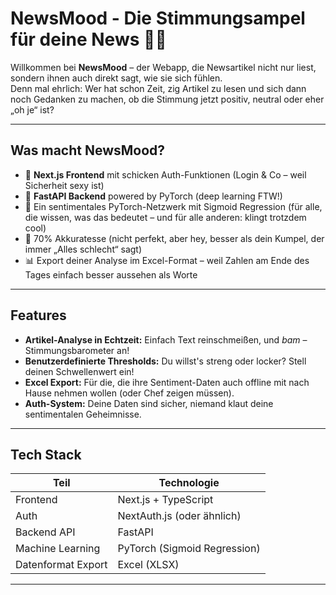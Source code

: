 # NewsMood - Die Stimmungsampel für deine News 🍿😎

Willkommen bei **NewsMood** – der Webapp, die Newsartikel nicht nur liest, sondern ihnen auch direkt sagt, wie sie sich fühlen.  
Denn mal ehrlich: Wer hat schon Zeit, zig Artikel zu lesen und sich dann noch Gedanken zu machen, ob die Stimmung jetzt positiv, neutral oder eher „oh je“ ist?

---

## Was macht NewsMood?

- 🚀 **Next.js Frontend** mit schicken Auth-Funktionen (Login & Co – weil Sicherheit sexy ist)
- 🤖 **FastAPI Backend** powered by PyTorch (deep learning FTW!)
- 🧠 Ein sentimentales PyTorch-Netzwerk mit Sigmoid Regression (für alle, die wissen, was das bedeutet – und für alle anderen: klingt trotzdem cool)
- 🎯 70% Akkuratesse (nicht perfekt, aber hey, besser als dein Kumpel, der immer „Alles schlecht“ sagt)
- 📊 Export deiner Analyse im Excel-Format – weil Zahlen am Ende des Tages einfach besser aussehen als Worte

---

## Features

- **Artikel-Analyse in Echtzeit:** Einfach Text reinschmeißen, und *bam* – Stimmungsbarometer an!
- **Benutzerdefinierte Thresholds:** Du willst's streng oder locker? Stell deinen Schwellenwert ein!
- **Excel Export:** Für die, die ihre Sentiment-Daten auch offline mit nach Hause nehmen wollen (oder Chef zeigen müssen).
- **Auth-System:** Deine Daten sind sicher, niemand klaut deine sentimentalen Geheimnisse.

---

## Tech Stack

| Teil                | Technologie            |
|---------------------|-----------------------|
| Frontend            | Next.js + TypeScript   |
| Auth                | NextAuth.js (oder ähnlich) |
| Backend API         | FastAPI                |
| Machine Learning    | PyTorch (Sigmoid Regression) |
| Datenformat Export  | Excel (XLSX)           |

---
